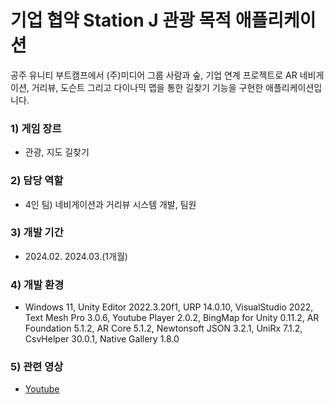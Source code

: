 # 기업 협약 Station J 관광 목적 애플리케이션
공주 유니티 부트캠프에서 (주)미디어 그룹 사람과 숲, 기업 연계 프로젝트로 AR 네비게이션, 거리뷰, 도슨트 그리고 다이나믹 맵을 통한 길찾기 기능을 구현한 애플리케이션입니다.

### 1) 게임 장르
- 관광, 지도 길찾기
### 2) 담당 역할
- 4인 팀) 네비게이션과 거리뷰 시스템 개발, 팀원
### 3) 개발 기간
- 2024.02. 2024.03.(1개월)
### 4) 개발 환경
- Windows 11, Unity Editor 2022.3.20f1, URP 14.0.10, VisualStudio 2022, Text Mesh Pro 3.0.6, Youtube Player 2.0.2, BingMap for Unity 0.11.2, AR Foundation 5.1.2, AR Core 5.1.2, Newtonsoft JSON 3.2.1, UniRx 7.1.2, CsvHelper 30.0.1, Native Gallery 1.8.0
### 5) 관련 영상
- [Youtube](https://youtu.be/lCk6_zKjx8o?si=GWfimibeiTgRCJZB)
